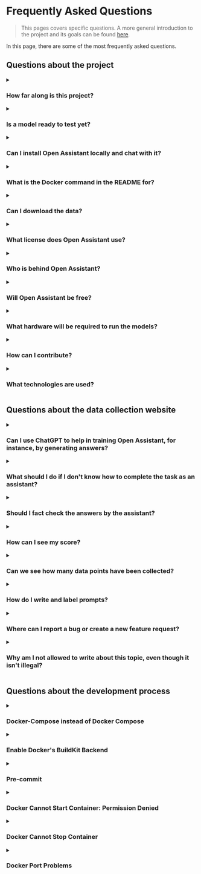 # Frequently Asked Questions

> This pages covers specific questions. A more general introduction to the
> project and its goals can be found
> [here](https://projects.laion.ai/Open-Assistant/docs/intro).

In this page, there are some of the most frequently asked questions.

## Questions about the project

<details>
<summary>

### How far along is this project?

</summary>

We are in the early stages of development, generally following the process
outlined in the InstructGPT paper. We have candidate supervised finetuning (SFT)
models using both Pythia and LLaMa, which you can try, and are beginning the
process of applying reinforcement learning from human feedback (RLHF).

</details>

<details>
<summary>

### Is a model ready to test yet?

</summary>

You can play with our best candidate model
[here](https://open-assistant.io/chat) and provide thumbs up/down responses to
help us improve the model in future!

</details>

<details>
<summary>

### Can I install Open Assistant locally and chat with it?

</summary>

The candidate Pythia SFT models are
[available on HuggingFace](https://huggingface.co/OpenAssistant) and can be
loaded via the HuggingFace Transformers library. As such you may be able to use
them with sufficient hardware. There are also spaces on HF which can be used to
chat with the OA candidate without your own hardware. However, these models are
not final and can produce poor or undesirable outputs.

</details>

<details>
<summary>

### What is the Docker command in the README for?

</summary>

The `docker compose` command in the README is for setting up the project for
local development on the website or data collection backend. It does not launch
an AI model or the inference server.

</details>

<details>
<summary>

### Can I download the data?

</summary>

You will be able to download the data from the
[HuggingFace account](https://huggingface.co/OpenAssistant) once it is released
on April 15th.

</details>

<details>
<summary>

### What license does Open Assistant use?

</summary>

All Open Assistant code is licensed under Apache 2.0. This means it is available
for a wide range of uses including commercial use.

The Open Assistant Pythia based models will be released as full weights and will
be licensed under the Apache 2.0 license.

The Open Assistant LLaMa based models will be released only as delta weights
meaning you will need the original LLaMa weights to use them, and the license
restrictions will therefore be those placed on the LLaMa weights.

The Open Assistant data will be released under a Creative Commons license
allowing a wide range of uses including commercial use.

</details>

<details>
<summary>

### Who is behind Open Assistant?

</summary>

Open Assistant is a project organized by [LAION](https://laion.ai/) and
developed by a team of volunteers worldwide. You can see an incomplete list of
developers on [our website](https://open-assistant.io/team).

The project would not be possible without the many volunteers who have spent
time contributing both to data collection and to the development process. Thank
you to everyone who has taken part!

</details>

<details>
<summary>

### Will Open Assistant be free?

</summary>

The model code, weights, and data will be released for free. We are additionally
hosting a free public instance of our best current model for as long as we can.

</details>

<details>
<summary>

### What hardware will be required to run the models?

</summary>

The current smallest model is 12B parameters and is challenging to run on
consumer hardware, but can run on a single professional GPU. In future there may
be smaller models and we hope to make progress on methods like integer
quantisation which can help run the model on smaller hardware.

</details>

<details>
<summary>

### How can I contribute?

</summary>

If you want to help in the data collection for training the model, go to the
website [https://open-assistant.io/](https://open-assistant.io/).

If you want to contribute code, take a look at the
[tasks in GitHub](https://github.com/orgs/LAION-AI/projects/3) and comment on an
issue stating your wish to be assigned. You can also take a look at this
[contributing guide](https://github.com/LAION-AI/Open-Assistant/blob/main/CONTRIBUTING.md).

</details>

<details>
<summary>

### What technologies are used?

</summary>

The Python backend for the data collection app as well as for the inference
backend uses FastAPI. The frontend is built with NextJS and Typescript.

The ML codebase is largely PyTorch-based and uses HuggingFace Transformers as
well as accelerate, DeepSpeed, bitsandbytes, NLTK, and other libraries.

</details>

## Questions about the data collection website

<details>
<summary>

### Can I use ChatGPT to help in training Open Assistant, for instance, by generating answers?

</summary>

No, it is against their terms of service to use it to help train other models.
See
[this issue](https://github.com/LAION-AI/Open-Assistant/issues/471#issuecomment-1374392299).
ChatGPT-like answers will be removed.

</details>

<details>
<summary>

### What should I do if I don't know how to complete the task as an assistant?

</summary>
Skip it.
</details>

<details>
<summary>

### Should I fact check the answers by the assistant?

</summary>

Yes, you should try. If you are not sure, skip the task.

</details>

<details>
<summary>

### How can I see my score?

</summary>

In your [account settings](https://open-assistant.io/account).

</details>

<details>
<summary>

### Can we see how many data points have been collected?

</summary>

You can see a regularly updated interface at
[https://open-assistant.io/stats](https://open-assistant.io/stats).

</details>

<details>
<summary>

### How do I write and label prompts?

</summary>

Check the
[guidelines](https://projects.laion.ai/Open-Assistant/docs/guides/guidelines).

</details>

<details>
<summary>

### Where can I report a bug or create a new feature request?

</summary>

In the [GitHub issues](https://github.com/LAION-AI/Open-Assistant/issues).

</details>

<details>
<summary>

### Why am I not allowed to write about this topic, even though it isn't illegal?

</summary>

We want to ensure that the Open Assistant dataset is as accessible as possible.
As such, it's necessary to avoid any harmful or offensive content that could be
grounds for removal on sites such as Hugging Face. Likewise, we want the model
to be trained to reject as few questions as possible, so it's important to not
include prompts that leave the assistant with no other choice but to refuse in
order to avoid the generation of harmful content.

</details>

## Questions about the development process

<details>
<summary>

### Docker-Compose instead of Docker Compose

</summary>

If you are using `docker-compose` instead of `docker compose` (note the " "
instead of the "-"), you should update your docker cli to the latest version.
`docker compose` is the most recent version and should be used instead of
`docker-compose`.

For more details and information check out
[this StackOverflow thread](https://stackoverflow.com/questions/66514436/difference-between-docker-compose-and-docker-compose)
that explains it all in detail.

</details>

<details>
<summary>

### Enable Docker's BuildKit Backend

</summary>

[BuildKit](https://docs.docker.com/build/buildkit/) is Docker's new and improved
builder backend. In addition to being faster and more efficient, it supports
many new features, among which is the ability to provide a persistent cache,
which outlives builds, to compilers and package managers. This is very useful to
speed up consecutive builds, and is used by some container images of
OpenAssistant's stack.

The BuildKit backend is used by
[default by Compose V2](https://www.docker.com/blog/announcing-compose-v2-general-availability/)
(see above). <br/> But if you want to build an image with `docker build` instead
of `docker compose build`, you might need to enable BuildKit.

To do so, just add `DOCKER_BUILDKIT=1` to your environment.

For instance:

```shell
export DOCKER_BUILDKIT=1
```

You could also, more conveniently,
[enable BuildKit by default](https://docs.docker.com/build/buildkit/#:~:text=To%20enable%20docker%20BuildKit%20by%20default),
or use
[Docker Buildx](https://docs.docker.com/build/#:~:text=The%20new%20client%20Docker%20Buildx).

</details>

<details>
<summary>

### Pre-commit

</summary>

We are using pre-commit to ensure the quality of the code as well as the same
code standard.

The steps that you need to follow to be able to use it are:

```bash
# install the pre-commit Python package
pip3 install pre-commit

# install pre-commit to the Git repo to run automatically on commit
pre-commit install
```

So from now on, in your next commits it will run the `pre-commit` on the files
that have been staged. Most formatting issues are automatically resolved by the
hooks so the files can simply be re-added and you can commit. Some issues may
require manual resolution.

If you wish to run pre-commit on all files, not just ones your last commit has
modified, you can use `pre-commit run --all-files`.

</details>

<details>
<summary>

### Docker Cannot Start Container: Permission Denied

</summary>

Instead of running docker with the root command always, you could create a
`docker` group with granted permissions (root):

```bash
# Create new linux user
sudo groupadd docker

# Add the actual user to the group
sudo usermod -aG docker $USER

# Log in the group (apply the group changes to actual terminal session)
newgrp docker
```

After that, you should be able to run docker: `docker run .`. In the case you
still are not able, can try to reboot terminal:

```bash
reboot
```

</details>

<details>
<summary>

### Docker Cannot Stop Container

</summary>

If you try to shut down the services (`docker-compose down`), and you are
getting permission denied (using root user), you can try the following:

```bash
# Restart docker daemon
sudo systemctl restart docker.socket docker.service

# And remove the container
docker rm -f <container id>
```

</details>

<details>
<summary>

### Docker Port Problems

</summary>

Oftentimes people already have some Postgres instance running on the dev
machine. To avoid port problems, change the ports in the `docker-compose.yml` to
ones excluding `5433`, like:

1. Change `db.ports` to `- 5431:5431`.
2. Add `POSTGRES_PORT: 5431` to `db.environment`
3. Change `webdb.ports` to `- 5432:5431`
4. Add `POSTGRES_PORT: 5431` to `db.environment`
5. Add `- POSTGRES_PORT=5432` to `backend.environment`
6. Change `web.environment.DATABASE_URL` to
   `postgres://postgres:postgres@webdb:5432/oasst_web`

</details>
